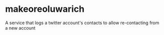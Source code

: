 # makeoreoluwarich
A service that logs a twitter account's contacts to allow re-contacting from a new account
